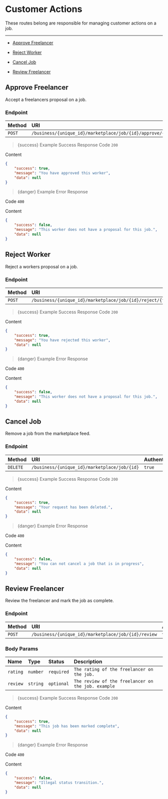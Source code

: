 # Customer Actions

These routes belong are responsible for managing customer actions on a job.

---

- [Approve Freelancer](#approve)


- [Reject Worker](#reject)


- [Cancel Job](#cancel)


- [Review Freelancer](#complete)



<a name="approve"></a>
## Approve Freelancer

Accept a freelancers proposal on a job.
### Endpoint
|Method|URI|Authentication|
|:-|:-|:-|
|`POST`|`/business/{unique_id}/marketplace/job/{id}/approve/{freelancer_id}`|`true`|




> {success} Example Success Response
Code `200`

Content

```json
{
    "success": true,
    "message": "You have approved this worker",
    "data": null
}

```

> {danger} Example Error Response

Code `400`

Content

```json
{
    "success": false,
    "message": "This worker does not have a proposal for this job.",
    "data": null
}

```



<a name="reject"></a>
## Reject Worker

Reject a workers proposal on a job.
### Endpoint
|Method|URI|Authentication|
|:-|:-|:-|
|`POST`|`/business/{unique_id}/marketplace/job/{id}/reject/{freelancer_id}`|`true`|




> {success} Example Success Response
Code `200`

Content

```json
{
    "success": true,
    "message": "You have rejected this worker",
    "data": null
}

```

> {danger} Example Error Response

Code `400`

Content

```json
{
    "success": false,
    "message": "This worker does not have a proposal for this job.",
    "data": null
}

```



<a name="cancel"></a>
## Cancel Job

Remove a job from the marketplace feed.
### Endpoint
|Method|URI|Authentication|
|:-|:-|:-|
|`DELETE`|`/business/{unique_id}/marketplace/job/{id}`|`true`|




> {success} Example Success Response
Code `200`

Content

```json
{
    "success": true,
    "message": "Your request has been deleted.",
    "data": null
}

```

> {danger} Example Error Response

Code `400`

Content

```json
{
    "success": false,
    "message": "You can not cancel a job that is in progress",
    "data": null
}

```



<a name="complete"></a>
## Review Freelancer

Review the freelancer and mark the job as complete.
### Endpoint
|Method|URI|Authentication|
|:-|:-|:-|
|`POST`|`/business/{unique_id}/marketplace/job/{id}/review`|`true`|


### Body Params
|Name|Type|Status|Description|
|:-|:-|:-|:-|
|`rating`|`number`|`required`|`The rating of the freelancer on the job.`|
|`review`|`string`|`optional`|`The review of the freelancer on the job. example`|



> {success} Example Success Response
Code `200`

Content

```json
{
    "success": true,
    "message": "This job has been marked complete",
    "data": null
}

```

> {danger} Example Error Response

Code `400`

Content

```json
{
    "success": false,
    "message": "Illegal status transition.",
    "data": null
}

```


